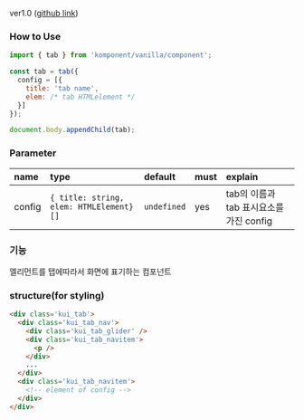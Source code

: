 ver1.0 ([github link](https://github.com/Komponent1/Komponent/tree/master/Vanilla/app/srcs/components/tab))

### How to Use

~~~javascript
import { tab } from 'komponent/vanilla/component';

const tab = tab({ 
  config = [{
    title: 'tab name',
    elem: /* tab HTMLelement */
  }]
});

document.body.appendChild(tab);
~~~

### Parameter

|name|type|default|must|explain|
|:---|:---|:---|:---|:---|
|config|`{ title: string, elem: HTMLElement}[]`|`undefined`|yes|tab의 이름과 tab 표시요소를 가진 config|

### 기능
엘리먼트를 탭에따라서 화면에 표기하는 컴포넌트

### structure(for styling)
```html
<div class='kui_tab'>
  <div class='kui_tab_nav'>
    <div class='kui_tab_glider' />
    <div class='kui_tab_navitem'>
      <p />
    </div>
    ...
  </div>
  <div class='kui_tab_navitem'>
    <!-- element of config -->
  </div>
</div>

```
